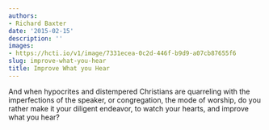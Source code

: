 ```yaml
---
authors:
- Richard Baxter
date: '2015-02-15'
description: ''
images:
- https://hcti.io/v1/image/7331ecea-0c2d-446f-b9d9-a07cb87655f6
slug: improve-what-you-hear
title: Improve What you Hear
---
```


And when hypocrites and distempered Christians are quarreling with the imperfections of the speaker, or congregation, the mode of worship, do you rather make it your diligent endeavor, to watch your hearts, and improve what you hear?